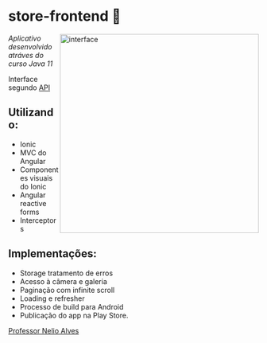 # store-frontend :convenience_store:

<img src="https://github.com/carvalhoandre/store-frontend/blob/main/imgReadme/img.png" min-width="400px" max-width="400px" width="400px" align="right" alt="interface">

_Aplicativo desenvolvido atráves do curso Java 11_

Interface segundo [API](https://github.com/carvalhoandre/store-backend)

## Utilizando: 
- Ionic 
- MVC do Angular
- Componentes visuais do Ionic 
- Angular reactive forms 
- Interceptors

## Implementações:
- Storage tratamento de erros  
- Acesso à câmera e galeria 
- Paginação com infinite scroll 
- Loading e refresher 
- Processo de build para Android 
- Publicação do app na Play Store.
 
[Professor Nelio Alves](https://www.udemy.com/user/nelio-alves/)
